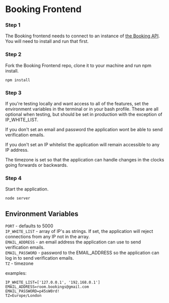 # Booking Frontend

### Step 1
The Booking frontend needs to connect to an instance of [the Booking API](https://github.com/gunjam/booking-api). You will need to install and run that first.

### Step 2
Fork the Booking Frontend repo, clone it to your machine and run npm install.
```
npm install
```

### Step 3
If you're testing locally and want access to all of the features, set the environment variables in the terminal or in your bash profile. These are all optional when testing, but should be set in production with the exception of IP_WHITE_LIST.

If you don't set an email and password the application wont be able to send verification emails.

If you don't set an IP whitelist the application will remain accessible to any IP address.

The timezone is set so that the application can handle changes in the clocks going forwards or backwards.

### Step 4
Start the application.
```
node server
```

## Environment Variables
`PORT` - defaults to 5000  
`IP_WHITE_LIST` - array of IP's as strings. If set, the application will reject connections from any IP not in the array.  
`EMAIL_ADDRESS` - an email address the application can use to send verification emails.  
`EMAIL_PASSWORD` - password to the EMAIL_ADDRESS so the application can log in to send verification emails.  
`TZ` - timezone  

examples:

```
IP_WHITE_LIST=['127.0.0.1', '192.168.0.1']
EMAIL_ADDRESS=room.bookings@gmail.com
EMAIL_PASSWORD=p45sW0rd!
TZ=Europe/London
```

